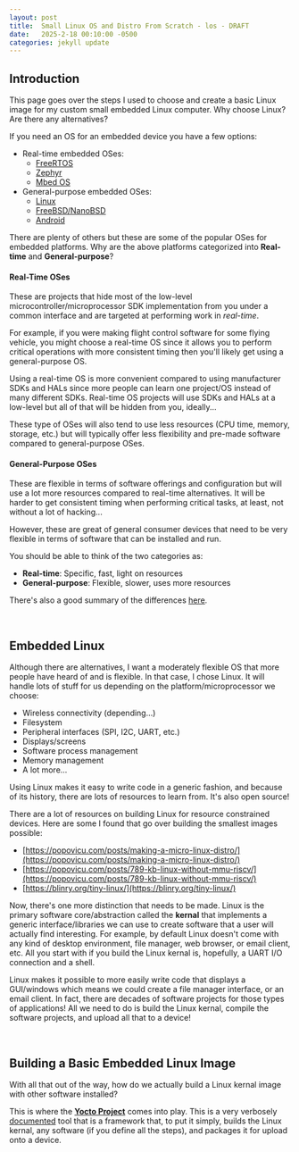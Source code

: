 ```yaml
---
layout: post
title:  Small Linux OS and Distro From Scratch - los - DRAFT
date:   2025-2-18 00:10:00 -0500
categories: jekyll update
---
```


## **Introduction**
This page goes over the steps I used to choose and create a basic Linux image for my custom small embedded Linux computer. Why choose Linux? Are there any alternatives?

If you need an OS for an embedded device you have a few options:
* Real-time embedded OSes:
    * [FreeRTOS](https://www.freertos.org/)
    * [Zephyr](https://www.zephyrproject.org/)
    * [Mbed OS](https://os.mbed.com/mbed-os/)
* General-purpose embedded OSes:
    * [Linux](https://git.kernel.org/pub/scm/linux/kernel/git/torvalds/linux.git/)
    * [FreeBSD/NanoBSD](https://docs.freebsd.org/en/articles/nanobsd/)
    * [Android](https://www.android.com/)

There are plenty of others but these are some of the popular OSes for embedded platforms. Why are the above platforms categorized into **Real-time** and **General-purpose**?

#### **Real-Time OSes**
These are projects that hide most of the low-level microcontroller/microprocessor SDK implementation from you under a common interface and are targeted at performing work in _real-time_. 

For example, if you were making flight control software for some flying vehicle, you might choose a real-time OS since it allows you to perform critical operations with more consistent timing then you'll likely get using a general-purpose OS.

Using a real-time OS is more convenient compared to using manufacturer SDKs and HALs since more people can learn one project/OS instead of many different SDKs. Real-time OS projects will use SDKs and HALs at a low-level but all of that will be hidden from you, ideally...

These type of OSes will also tend to use less resources (CPU time, memory, storage, etc.) but will typically offer less flexibility and pre-made software compared to general-purpose OSes.

#### **General-Purpose OSes**
These are flexible in terms of software offerings and configuration but will use a lot more resources compared to real-time alternatives. It will be harder to get consistent timing when performing critical tasks, at least, not without a lot of hacking...

However, these are great of general consumer devices that need to be very flexible in terms of software that can be installed and run.

You should be able to think of the two categories as:
* **Real-time**: Specific, fast, light on resources
* **General-purpose**: Flexible, slower, uses more resources

There's also a good summary of the differences [here](https://stackoverflow.com/questions/25871579/what-is-the-difference-between-rtos-and-embedded-linux).

<br>


## **Embedded Linux**
Although there are alternatives, I want a moderately flexible OS that more people have heard of and is flexible. In that case, I chose Linux. It will handle lots of stuff for us depending on the platform/microprocessor we choose:
* Wireless connectivity (depending...)
* Filesystem
* Peripheral interfaces (SPI, I2C, UART, etc.)
* Displays/screens
* Software process management
* Memory management
* A lot more...

Using Linux makes it easy to write code in a generic fashion, and because of its history, there are lots of resources to learn from. It's also open source!

There are a lot of resources on building Linux for resource constrained devices. Here are some I found that go over building the smallest images possible:
* [https://popovicu.com/posts/making-a-micro-linux-distro/](https://popovicu.com/posts/making-a-micro-linux-distro/)
* [https://popovicu.com/posts/789-kb-linux-without-mmu-riscv/](https://popovicu.com/posts/789-kb-linux-without-mmu-riscv/)
* [https://blinry.org/tiny-linux/](https://blinry.org/tiny-linux/)

Now, there's one more distinction that needs to be made. Linux is the primary software core/abstraction called the **kernal** that implements a generic interface/libraries we can use to create software that a user will actually find interesting. For example, by default Linux doesn't come with any kind of desktop environment, file manager, web browser, or email client, etc. All you start with if you build the Linux kernal is, hopefully, a UART I/O connection and a shell.

Linux makes it possible to more easily write code that displays a GUI/windows which means we could create a file manager interface, or an email client. In fact, there are decades of software projects for those types of applications! All we need to do is build the Linux kernal, compile the software projects, and upload all that to a device!


<br>


## **Building a Basic Embedded Linux Image**
With all that out of the way, how do we actually build a Linux kernal image with other software installed?

This is where the [**Yocto Project**](https://www.yoctoproject.org/) comes into play. This is a very verbosely [documented](https://docs.yoctoproject.org/) tool that is a framework that, to put it simply, builds the Linux kernal, any software (if you define all the steps), and packages it for upload onto a device.